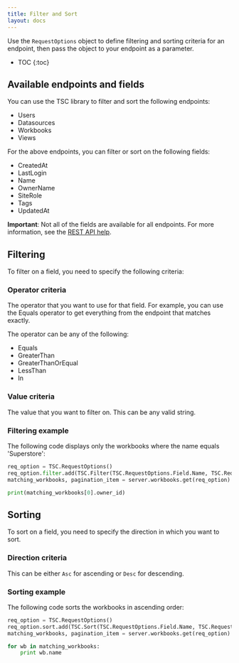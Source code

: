 ```yaml
---
title: Filter and Sort
layout: docs
---
```

Use the `RequestOptions` object to define filtering and sorting criteria for an endpoint,
then pass the object to your endpoint as a parameter.

* TOC
{:toc}


## Available endpoints and fields

You can use the TSC library to filter and sort the following endpoints:

* Users
* Datasources
* Workbooks
* Views

For the above endpoints, you can filter or sort on the following
fields:

* CreatedAt
* LastLogin
* Name
* OwnerName
* SiteRole
* Tags
* UpdatedAt

**Important**: Not all of the fields are available for all endpoints. For more information, see the [REST
API help](http://onlinehelp.tableau.com/current/api/rest_api/en-us/help.htm#REST/rest_api_concepts_filtering_and_sorting.htm).

## Filtering

To filter on a field, you need to specify the following criteria:

### Operator criteria

The operator that you want to use for that field. For example, you can use the Equals operator to get everything from the endpoint that matches exactly.

The operator can be any of the following:

* Equals
* GreaterThan
* GreaterThanOrEqual
* LessThan
* In

### Value criteria

The value that you want to filter on. This can be any valid string.

### Filtering example

The following code displays only the workbooks where the name equals 'Superstore':

```py
req_option = TSC.RequestOptions()
req_option.filter.add(TSC.Filter(TSC.RequestOptions.Field.Name, TSC.RequestOptions.Operator.Equals, 'Superstore'))
matching_workbooks, pagination_item = server.workbooks.get(req_option)

print(matching_workbooks[0].owner_id)
```

## Sorting

To sort on a field, you need to specify the direction in which you want to sort.

### Direction criteria

This can be either `Asc` for ascending or `Desc` for descending.

### Sorting example

The following code sorts the workbooks in ascending order:

```py
req_option = TSC.RequestOptions()
req_option.sort.add(TSC.Sort(TSC.RequestOptions.Field.Name, TSC.RequestOptions.Direction.Asc))
matching_workbooks, pagination_item = server.workbooks.get(req_option)

for wb in matching_workbooks:
	print wb.name
```

